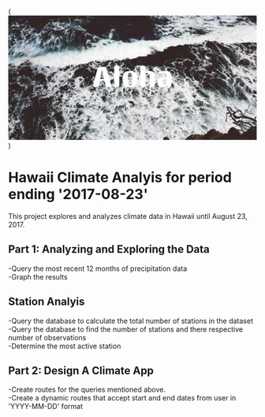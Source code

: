 
(![alt text](Aloha.png))

# Hawaii Climate Analyis for period ending '2017-08-23'
This project explores and analyzes climate data in Hawaii until August 23, 2017.

## Part 1: Analyzing and Exploring the Data
-Query the most recent 12 months of precipitation data<br>
-Graph the results

## Station Analyis
-Query the database to calculate the total number of stations in the dataset<br>
-Query the database to find the number of stations and there respective number of observations<br>
    -Determine the most active station

## Part 2: Design A Climate App
-Create routes for the queries mentioned above.<br>
-Create a dynamic routes that accept start and end dates from user in 'YYYY-MM-DD' format



